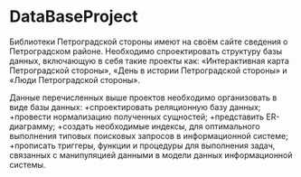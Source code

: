 # DataBaseProject

Библиотеки Петроградской стороны имеют на своём сайте сведения о Петроградском районе. Необходимо спроектировать структуру базы данных, включающую в себя такие проекты как: «Интерактивная карта Петроградской стороны», «День в истории Петроградской стороны» и «Люди Петроградской стороны».

Данные перечисленных выше проектов необходимо организовать в виде базы данных:
+спроектировать реляционную базу данных;
+провести нормализацию полученных сущностей;
+представить ER-диаграмму;
+создать необходимые индексы, для оптимального выполнения типовых поисковых запросов в информационной системе;
+прописать триггеры, функции и процедуры для выполнения задач, связанных с манипуляцией данными в модели данных информационной системы.
